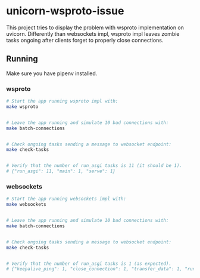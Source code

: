 # unicorn-wsproto-issue
This project tries to display the problem with wsproto implementation on
uvicorn.
Differently than websockets impl, wsproto impl leaves zombie tasks ongoing after clients
forget to properly close connections.

## Running
Make sure you have pipenv installed.

### wsproto
```bash
# Start the app running wsproto impl with:
make wsproto


# Leave the app running and simulate 10 bad connections with:
make batch-connections


# Check ongoing tasks sending a message to websocket endpoint:
make check-tasks


# Verify that the number of run_asgi tasks is 11 (it should be 1).
# {"run_asgi": 11, "main": 1, "serve": 1}
```

### websockets
```bash
# Start the app running websockets impl with:
make websockets


# Leave the app running and simulate 10 bad connections with:
make batch-connections


# Check ongoing tasks sending a message to websocket endpoint:
make check-tasks


# Verify that the number of run_asgi tasks is 1 (as expected).
# {"keepalive_ping": 1, "close_connection": 1, "transfer_data": 1, "run_asgi": 1, "handler": 1, "main": 1, "serve": 1}
```
